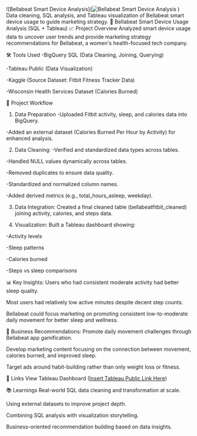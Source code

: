 ![Bellabeat Smart Device Analysis](![Bellabeat Smart Device Analysis](https://github.com/user-attachments/assets/2aea89cf-b12f-4ae1-b7a2-aebb494f0c1e)
)
Data cleaning, SQL analysis, and Tableau visualization of Bellabeat smart device usage to guide marketing strategy.
📄 Bellabeat Smart Device Usage Analysis (SQL + Tableau)
📈 Project Overview
Analyzed smart device usage data to uncover user trends and provide marketing strategy recommendations for Bellabeat, a women's health-focused tech company.

🛠 Tools Used
-BigQuery SQL (Data Cleaning, Joining, Querying)

-Tableau Public (Data Visualization)

-Kaggle (Source Dataset: Fitbit Fitness Tracker Data)

-Wisconsin Health Services Dataset (Calories Burned)

🚀 Project Workflow
1. Data Preparation
-Uploaded Fitbit activity, sleep, and calories data into BigQuery.

-Added an external dataset (Calories Burned Per Hour by Activity) for enhanced analysis.

2. Data Cleaning:
-Verified and standardized data types across tables.

-Handled NULL values dynamically across tables.

-Removed duplicates to ensure data quality.

-Standardized and normalized column names.

-Added derived metrics (e.g., total_hours_asleep, weekday).

3. Data Integration:
Created a final cleaned table (bellabeatfitbit_cleaned) joining activity, calories, and steps data.

4. Visualization:
Built a Tableau dashboard showing:

-Activity levels

-Sleep patterns

-Calories burned

-Steps vs sleep comparisons

📊 Key Insights:
Users who had consistent moderate activity had better sleep quality.

Most users had relatively low active minutes despite decent step counts.

Bellabeat could focus marketing on promoting consistent low-to-moderate daily movement for better sleep and wellness.

🎯 Business Recommendations: 
Promote daily movement challenges through Bellabeat app gamification.

Develop marketing content focusing on the connection between movement, calories burned, and improved sleep.

Target ads around habit-building rather than only weight loss or fitness.

🔗 Links
View Tableau Dashboard ([Insert Tableau Public Link Here](https://public.tableau.com/views/BellaBeatFitbitDataAnalysis/Story1?:language=en-US&:sid=&:redirect=auth&:display_count=n&:origin=viz_share_link))


📚 Learnings
Real-world SQL data cleaning and transformation at scale.

Using external datasets to improve project depth.

Combining SQL analysis with visualization storytelling.

Business-oriented recommendation building based on data insights.


